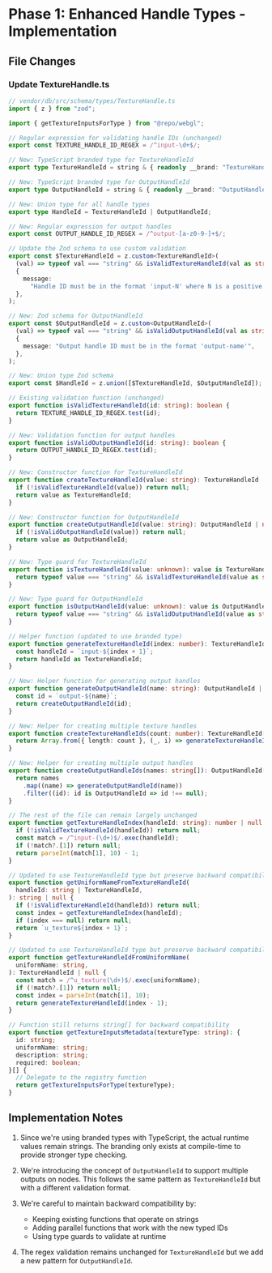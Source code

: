 # Phase 1: Enhanced Handle Types - Implementation

## File Changes

### Update TextureHandle.ts

```typescript
// vendor/db/src/schema/types/TextureHandle.ts
import { z } from "zod";

import { getTextureInputsForType } from "@repo/webgl";

// Regular expression for validating handle IDs (unchanged)
export const TEXTURE_HANDLE_ID_REGEX = /^input-\d+$/;

// New: TypeScript branded type for TextureHandleId
export type TextureHandleId = string & { readonly __brand: "TextureHandleId" };

// New: TypeScript branded type for OutputHandleId
export type OutputHandleId = string & { readonly __brand: "OutputHandleId" };

// New: Union type for all handle types
export type HandleId = TextureHandleId | OutputHandleId;

// New: Regular expression for output handles
export const OUTPUT_HANDLE_ID_REGEX = /^output-[a-z0-9-]+$/;

// Update the Zod schema to use custom validation
export const $TextureHandleId = z.custom<TextureHandleId>(
  (val) => typeof val === "string" && isValidTextureHandleId(val as string),
  {
    message:
      "Handle ID must be in the format 'input-N' where N is a positive integer",
  },
);

// New: Zod schema for OutputHandleId
export const $OutputHandleId = z.custom<OutputHandleId>(
  (val) => typeof val === "string" && isValidOutputHandleId(val as string),
  {
    message: "Output handle ID must be in the format 'output-name'",
  },
);

// New: Union type Zod schema
export const $HandleId = z.union([$TextureHandleId, $OutputHandleId]);

// Existing validation function (unchanged)
export function isValidTextureHandleId(id: string): boolean {
  return TEXTURE_HANDLE_ID_REGEX.test(id);
}

// New: Validation function for output handles
export function isValidOutputHandleId(id: string): boolean {
  return OUTPUT_HANDLE_ID_REGEX.test(id);
}

// New: Constructor function for TextureHandleId
export function createTextureHandleId(value: string): TextureHandleId | null {
  if (!isValidTextureHandleId(value)) return null;
  return value as TextureHandleId;
}

// New: Constructor function for OutputHandleId
export function createOutputHandleId(value: string): OutputHandleId | null {
  if (!isValidOutputHandleId(value)) return null;
  return value as OutputHandleId;
}

// New: Type guard for TextureHandleId
export function isTextureHandleId(value: unknown): value is TextureHandleId {
  return typeof value === "string" && isValidTextureHandleId(value as string);
}

// New: Type guard for OutputHandleId
export function isOutputHandleId(value: unknown): value is OutputHandleId {
  return typeof value === "string" && isValidOutputHandleId(value as string);
}

// Helper function (updated to use branded type)
export function generateTextureHandleId(index: number): TextureHandleId {
  const handleId = `input-${index + 1}`;
  return handleId as TextureHandleId;
}

// New: Helper function for generating output handles
export function generateOutputHandleId(name: string): OutputHandleId | null {
  const id = `output-${name}`;
  return createOutputHandleId(id);
}

// New: Helper for creating multiple texture handles
export function createTextureHandleIds(count: number): TextureHandleId[] {
  return Array.from({ length: count }, (_, i) => generateTextureHandleId(i));
}

// New: Helper for creating multiple output handles
export function createOutputHandleIds(names: string[]): OutputHandleId[] {
  return names
    .map((name) => generateOutputHandleId(name))
    .filter((id): id is OutputHandleId => id !== null);
}

// The rest of the file can remain largely unchanged
export function getTextureHandleIndex(handleId: string): number | null {
  if (!isValidTextureHandleId(handleId)) return null;
  const match = /^input-(\d+)$/.exec(handleId);
  if (!match?.[1]) return null;
  return parseInt(match[1], 10) - 1;
}

// Updated to use TextureHandleId type but preserve backward compatibility
export function getUniformNameFromTextureHandleId(
  handleId: string | TextureHandleId,
): string | null {
  if (!isValidTextureHandleId(handleId)) return null;
  const index = getTextureHandleIndex(handleId);
  if (index === null) return null;
  return `u_texture${index + 1}`;
}

// Updated to use TextureHandleId type but preserve backward compatibility
export function getTextureHandleIdFromUniformName(
  uniformName: string,
): TextureHandleId | null {
  const match = /^u_texture(\d+)$/.exec(uniformName);
  if (!match?.[1]) return null;
  const index = parseInt(match[1], 10);
  return generateTextureHandleId(index - 1);
}

// Function still returns string[] for backward compatibility
export function getTextureInputsMetadata(textureType: string): {
  id: string;
  uniformName: string;
  description: string;
  required: boolean;
}[] {
  // Delegate to the registry function
  return getTextureInputsForType(textureType);
}
```

## Implementation Notes

1. Since we're using branded types with TypeScript, the actual runtime values remain strings. The branding only exists at compile-time to provide stronger type checking.

2. We're introducing the concept of `OutputHandleId` to support multiple outputs on nodes. This follows the same pattern as `TextureHandleId` but with a different validation format.

3. We're careful to maintain backward compatibility by:

   - Keeping existing functions that operate on strings
   - Adding parallel functions that work with the new typed IDs
   - Using type guards to validate at runtime

4. The regex validation remains unchanged for `TextureHandleId` but we add a new pattern for `OutputHandleId`.
